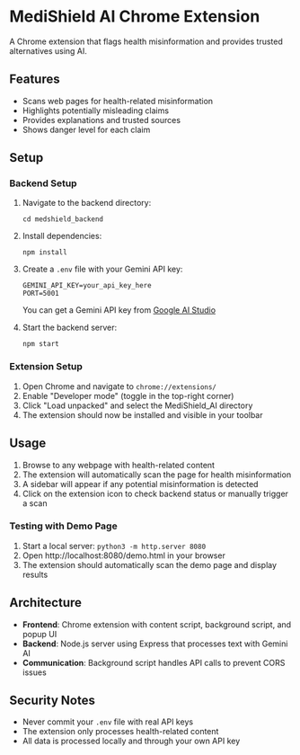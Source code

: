 # MediShield AI Chrome Extension

A Chrome extension that flags health misinformation and provides trusted alternatives using AI.

## Features

- Scans web pages for health-related misinformation
- Highlights potentially misleading claims
- Provides explanations and trusted sources
- Shows danger level for each claim

## Setup

### Backend Setup

1. Navigate to the backend directory:
   ```
   cd medshield_backend
   ```

2. Install dependencies:
   ```
   npm install
   ```

3. Create a `.env` file with your Gemini API key:
   ```
   GEMINI_API_KEY=your_api_key_here
   PORT=5001
   ```
   You can get a Gemini API key from [Google AI Studio](https://makersuite.google.com/app/apikey)

4. Start the backend server:
   ```
   npm start
   ```

### Extension Setup

1. Open Chrome and navigate to `chrome://extensions/`
2. Enable "Developer mode" (toggle in the top-right corner)
3. Click "Load unpacked" and select the MediShield_AI directory
4. The extension should now be installed and visible in your toolbar

## Usage

1. Browse to any webpage with health-related content
2. The extension will automatically scan the page for health misinformation
3. A sidebar will appear if any potential misinformation is detected
4. Click on the extension icon to check backend status or manually trigger a scan

### Testing with Demo Page

1. Start a local server: `python3 -m http.server 8080`
2. Open http://localhost:8080/demo.html in your browser
3. The extension should automatically scan the demo page and display results

## Architecture

- **Frontend**: Chrome extension with content script, background script, and popup UI
- **Backend**: Node.js server using Express that processes text with Gemini AI
- **Communication**: Background script handles API calls to prevent CORS issues

## Security Notes

- Never commit your `.env` file with real API keys
- The extension only processes health-related content
- All data is processed locally and through your own API key